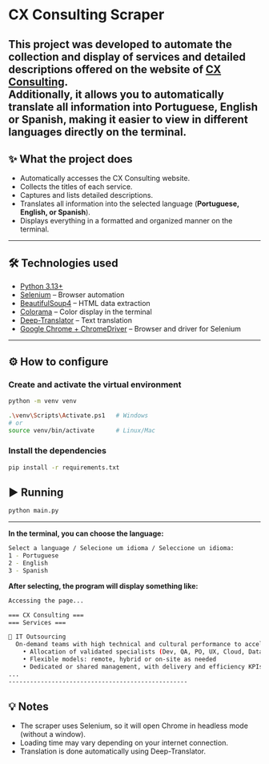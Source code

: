 # CX Consulting Scraper

This project was developed to automate the collection and display of services and detailed descriptions offered on the website of [CX Consulting](https://www.cxconsulting.com.br/).  
Additionally, it allows you to automatically translate all information into **Portuguese, English or Spanish**, making it easier to view in different languages directly on the terminal.
---

## ✨ What the project does

- Automatically accesses the CX Consulting website.
- Collects the titles of each service.
- Captures and lists detailed descriptions.
- Translates all information into the selected language (**Portuguese, English, or Spanish**).
- Displays everything in a formatted and organized manner on the terminal.
  
---

## 🛠️ Technologies used
- [Python 3.13+](https://www.python.org/)  
- [Selenium](https://pypi.org/project/selenium/) – Browser automation
- [BeautifulSoup4](https://pypi.org/project/beautifulsoup4/) – HTML data extraction
- [Colorama](https://pypi.org/project/colorama/) – Color display in the terminal
- [Deep-Translator](https://pypi.org/project/deep-translator/) – Text translation
- [Google Chrome + ChromeDriver](https://chromedriver.chromium.org/) – Browser and driver for Selenium 

---

## ⚙️ How to configure

### Create and activate the virtual environment

```bash
python -m venv venv

.\venv\Scripts\Activate.ps1   # Windows
# or
source venv/bin/activate      # Linux/Mac
```

### Install the dependencies
```bash
pip install -r requirements.txt
```

## ▶️ Running
```bash
python main.py
```

---

**In the terminal, you can choose the language:**

```bash
Select a language / Selecione um idioma / Seleccione un idioma:
1 - Portuguese
2 - English
3 - Spanish
```

**After selecting, the program will display something like:**

```bash
Accessing the page...

=== CX Consulting ===
=== Services ===

📌 IT Outsourcing
  On-demand teams with high technical and cultural performance to accelerate delivery and scale your operation.
    • Allocation of validated specialists (Dev, QA, PO, UX, Cloud, Data, etc.)
    • Flexible models: remote, hybrid or on-site as needed
    • Dedicated or shared management, with delivery and efficiency KPIs
...
--------------------------------------------------
```

## 💡 Notes

- The scraper uses Selenium, so it will open Chrome in headless mode (without a window).
- Loading time may vary depending on your internet connection.
- Translation is done automatically using Deep-Translator.
